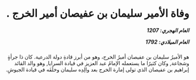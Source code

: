 <h1 dir="rtl">وفاة الأمير سليمان بن عفيصان أمير الخرج .</h1>

<h5 dir="rtl">العام الهجري:  1207

العام الميلادي: 1792

</h5>

<p dir="rtl">هو الأميرُ سليمان بن عفيصان أميرُ الخرج، وهو من أبرز قادةِ دولة الدرعية. كان ذا جرأةٍ وشجاعة, وكان كثيرًا ما يستعمله الإمامُ عبد العزيز في قيادة السرايا, وهو والد القائد إبراهيم بن عفيصان الذي تولى إمارة الخرج بعد والِدِه سليمان وخلَفَه في قيادة الجيوشِ.</p></br>
